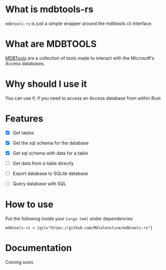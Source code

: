 # What is mdbtools-rs
`mdbtools-rs` is just a simple wrapper around the mdbtools cli interface.


# What are MDBTOOLS
[MDBTools](https://github.com/brianb/mdbtools) are a collection of tools made to interact with the Microsoft's Access databases.


# Why should I use it
You can use if, if you need to access an Access database from within Rust


# Features
- [x] Get tables
- [x] Get the sql schema for the database
- [x] Get sql schema with data for a table
- [ ] Get data from a table directly
- [ ] Export database to SQLite database
- [ ] Query database with SQL


# How to use
Put the following inside your `Cargo.toml` under dependencies
```
mdbtools-rs = {git="https://github.com/MGlolenstine/mdbtools-rs"}
```

# Documentation
Coming soon.
